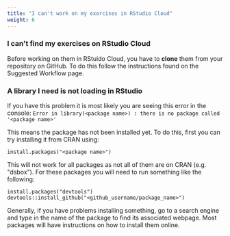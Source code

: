 ```yaml
---
title: "I can't work on my exercises in RStudio Cloud"
weight: 6
---
```


### I can't find my exercises on RStudio Cloud
Before working on them in RStuido Cloud, you have to __clone__ them from your repository on GitHub. To do this follow the instructions found on the <a id="workflow"> Suggested Workflow</a> page.


### A library I need is not loading in RStudio

If you have this problem it is most likely you are seeing this error in the console: 
`
Error in library(<package name>) : there is no package called '<package name>'
`

This means the package has not been installed yet. To do this, first you can try installing it from CRAN using:
```{r}
install.packages("<package name>")
```

This will not work for all packages as not all of them are on CRAN (e.g. "dsbox"). For these packages you will need to run something like the following:

```
install.packages("devtools")
devtools::install_github("<github_username/package_name>")
```

Generally, if you have problems installing something, go to a search engine and type in the name of the package to find its associated webpage. Most packages will have instructions on how to install them online.